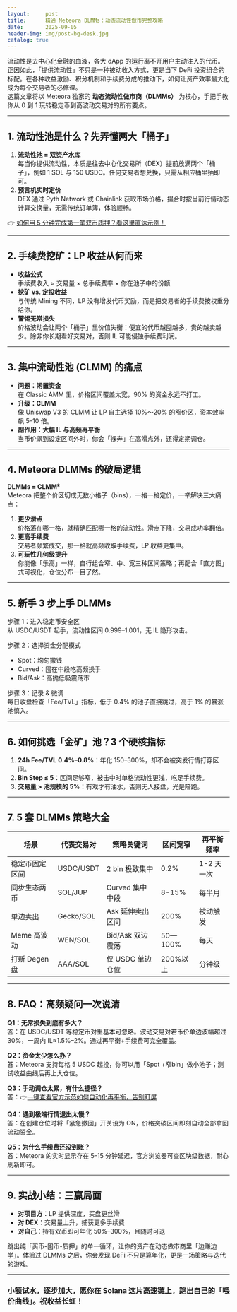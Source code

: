 ```yaml
---
layout:     post
title:      精通 Meteora DLMMs：动态流动性做市完整攻略
date:       2025-09-05
header-img: img/post-bg-desk.jpg
catalog: true
---
```


流动性是去中心化金融的血液，各大 dApp 的运行离不开用户主动注入的代币。正因如此，「提供流动性」不只是一种被动收入方式，更是当下 DeFi 投资组合的标配。在各种收益激励、积分机制和手续费分成的推动下，如何让资产效率最大化成为每个交易者的必修课。  
这篇文章将以 Meteora 独家的 **动态流动性做市商（DLMMs）** 为核心，手把手教你从 0 到 1 玩转稳定币到高波动交易对的所有要点。

---

## 1. 流动性池是什么？先弄懂两大「桶子」

1. **流动性池 = 双资产水库**  
   每当你提供流动性，本质是往去中心化交易所（DEX）提前放满两个「桶子」，例如 1 SOL 与 150 USDC。任何交易者想兑换，只需从相应桶里抽即可。  
2. **预言机实时定价**  
   DEX 通过 Pyth Network 或 Chainlink 获取市场价格，撮合时按当前行情动态计算交换量，无需传统订单簿，体验顺畅。

👉 [如何用 5 分钟完成第一笔双币质押？看这里直达示例！](https://okxdog.com/)

---

## 2. 手续费挖矿：LP 收益从何而来

- **收益公式**  
  手续费收入 ≈ 交易量 × 总手续费率 × 你在池子中的份额  
- **挖矿 vs. 定投收益**  
  与传统 Mining 不同，LP 没有增发代币奖励，而是把交易者的手续费按权重分给你。  
- **警惕无常损失**  
  价格波动会让两个「桶子」里价值失衡：便宜的代币越囤越多，贵的越卖越少。除非你长期看好交易对，否则 IL 可能侵蚀手续费利润。

---

## 3. 集中流动性池 (CLMM) 的痛点

- **问题：闲置资金**  
  在 Classic AMM 里，价格区间覆盖太宽，90% 的资金永远不打工。  
- **升级：CLMM**  
  像 Uniswap V3 的 CLMM 让 LP 自主选择 10%～20% 的窄价区，资本效率飙 5–10 倍。  
- **副作用：大幅 IL 与高频再平衡**  
  当币价飙到设定区间外时，你会「裸奔」在高滑点外，还得定期调仓。

---

## 4. Meteora DLMMs 的破局逻辑

**DLMMs = CLMM²**  
Meteora 把整个价区切成无数小格子（bins），一格一格定价，一举解决三大痛点：

1. **更少滑点**  
   价格落在哪一格，就精确匹配哪一格的流动性。滑点下降，交易成功率翻倍。
2. **更高手续费**  
   交易者频繁成交，那一格就高频收取手续费，LP 收益更集中。
3. **可玩性几何级提升**  
   你能像「乐高」一样，自行组合窄、中、宽三种区间策略；再配合「直方图」式可视化，仓位分布一目了然。

---

## 5. 新手 3 步上手 DLMMs

步骤 1：进入稳定币安全区  
从 USDC/USDT 起手，流动性区间 0.999–1.001，无 IL 隐形攻击。  

步骤 2：选择资金分配模式  
- Spot：均匀撒钱  
- Curved：囤在中段吃高频换手  
- Bid/Ask：高抛低吸震荡市  

步骤 3：记录 & 微调  
每日收盘检查「Fee/TVL」指标，低于 0.4% 的池子直接跳过，高于 1% 的暴涨池慎入。

---

## 6. 如何挑选「金矿」池？3 个硬核指标

1. **24h Fee/TVL 0.4%–0.8%**：年化 150–300%，却不会被突发行情打穿区间。  
2. **Bin Step ≤ 5**：区间足够窄，被击中时单格流动性更浅，吃足手续费。  
3. **交易量 > 池规模的 5%**：有戏才有油水，否则无人接盘，光是陪跑。

---

## 7. 5 套 DLMMs 策略大全

| 场景                 | 代表交易对 | 策略关键词         | 区间宽窄 | 再平衡频率 |
|----------------------|-------------|--------------------|-----------|-------------|
| 稳定币固定区间       | USDC/USDT   | 2 bin 极致集中      | 0.2%      | 1-2 天一次   |
| 同步生态两币         | SOL/JUP     | Curved 集中中段     | 8-15%     | 每半月       |
| 单边卖出             | Gecko/SOL   | Ask 延伸卖出区间    | 200%      | 被动触发     |
| Meme 高波动          | WEN/SOL     | Bid/Ask 双边震荡    | 50—100%   | 每天         |
| 打新 Degen 盘        | AAA/SOL     | 仅 USDC 单边仓位     | 200%以上  | 分钟级       |

---

## 8. FAQ：高频疑问一次说清

**Q1：无常损失到底有多大？**  
答：在 USDC/USDT 等稳定币对里基本可忽略。波动交易对若币价单边波幅超过 30%，一周内 IL≈1.5%–2%。通过再平衡+手续费可完全覆盖。

**Q2：资金太少怎么办？**  
答：Meteora 支持每格 5 USDC 起投，你可以用「Spot +窄bin」做小池子；测试收益曲线后再上大仓位。

**Q3：手动调仓太累，有什么捷径？**  
答：👉[一键查看官方示范如何自动化再平衡，告别盯屏](https://okxdog.com/)

**Q4：遇到极端行情退出太慢？**  
答：在创建仓位时将「紧急撤回」开关设为 ON，价格突破区间即刻自动全部拿回流动资金。

**Q5：为什么手续费还没到账？**  
答：Meteora 的实时显示存在 5–15 分钟延迟，官方浏览器可查区块级数据，耐心刷新即可。

---

## 9. 实战小结：三赢局面

- **对项目方**：LP 提供深度，买盘更丝滑  
- **对 DEX**：交易量上升，捕获更多手续费  
- **对自己**：持有双币即可年化 50%–300%，且随时可退

跳出纯「买币-囤币-质押」的单一循环，让你的资产在动态做市商里「边赚边学」。体验过 DLMMs 之后，你会发现 DeFi 不只是算年化，更是一场策略与迭代的游戏。

---

### 小额试水，逐步加大，愿你在 Solana 这片高速链上，跑出自己的「喂价曲线」。祝收益长虹！